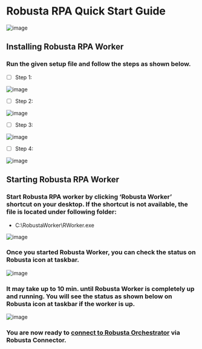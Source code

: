 # Robusta RPA Quick Start Guide
![image](https://user-images.githubusercontent.com/87966919/129855641-7417b8a4-009f-44b5-a2e8-dbcf3b03f933.png)
## Installing Robusta RPA Worker

### Run the given setup file and follow the steps as shown below.
- [ ] Step 1:

![image](https://user-images.githubusercontent.com/87966919/129855735-6bf641b9-368d-4d73-9ff0-a5c99ba8d8fb.png)

- [ ] Step 2:

![image](https://user-images.githubusercontent.com/87966919/129855749-d4cb6cfc-423e-4c8c-9ace-46de1f914048.png)

- [ ] Step 3:

![image](https://user-images.githubusercontent.com/87966919/129855763-11f5ca9f-6f27-4797-ab06-49ac453fe25b.png)

- [ ] Step 4:

![image](https://user-images.githubusercontent.com/87966919/129855769-30f073a9-23db-41ed-8b13-b249534afbe4.png)

## Starting Robusta RPA Worker
### Start Robusta RPA worker by clicking ‘Robusta Worker’ shortcut on your desktop. If the shortcut is not available, the file is located under following folder:

- C:\RobustaWorker\RWorker.exe

![image](https://user-images.githubusercontent.com/87966919/129855836-55ff9c77-6566-4575-85da-e9959faae453.png)

### Once you started Robusta Worker, you can check the status on Robusta icon at taskbar. 
![image](https://user-images.githubusercontent.com/87966919/129855858-f63d5f32-1b60-4811-a484-ed4394948637.png)
### It may take up to 10 min. until Robusta Worker is completely up and running. You will see the status as shown below on Robusta icon at taskbar if the worker is up.
![image](https://user-images.githubusercontent.com/87966919/129855880-31663a1e-90aa-4791-a5b1-d42e33ec44e5.png)
### You are now ready to [connect to Robusta Orchestrator](https://github.com/RobustaRPA/How-to-connect-to-RobustaOrchestrator) via Robusta Connector.
